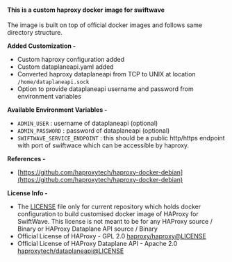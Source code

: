 #### This is a custom haproxy docker image for swiftwave

The image is built on top of official docker images and follows same directory structure.

**Added Customization -**
- Custom haproxy configuration added
- Custom dataplaneapi.yaml added
- Converted haproxy dataplaneapi from TCP to UNIX at location `/home/dataplaneapi.sock`
- Option to provide dataplaneapi username and password from environment variables

**Available Environment Variables -**
- `ADMIN_USER` : username of dataplaneapi (optional)
- `ADMIN_PASSWORD` : password of dataplaneapi (optional)
- `SWIFTWAVE_SERVICE_ENDPOINT` : this should be a public http/https endpoint with port of swiftwace which can be accessible by haproxy.

**References -**
- [https://github.com/haproxytech/haproxy-docker-debian](https://github.com/haproxytech/haproxy-docker-debian)

**License Info -**
- The [LICENSE](https://github.com/swiftwave-org/haproxy/blob/main/LICENSE) file only for current repository which holds docker configuration to build customised docker image of HAProxy for SwiftWave. This license is not meant to be for any HAProxy source / Binary or HAProxy Dataplane API source / Binary
- Official License of HAProxy - GPL 2.0 [haproxy/haproxy@LICENSE](https://github.com/haproxy/haproxy/blob/master/LICENSE)
- Official License of HAProxy Dataplane API - Apache 2.0 [haproxytech/dataplaneapi@LICENSE](https://github.com/haproxytech/dataplaneapi/blob/master/LICENSE)
